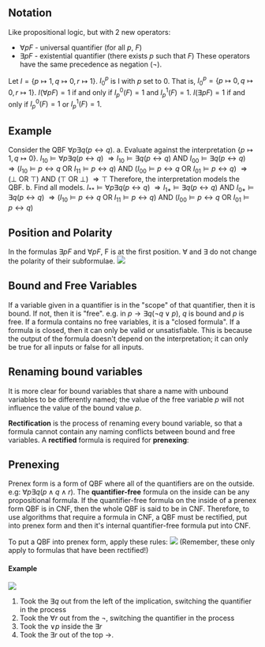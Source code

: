 ## Notation
Like propositional logic, but with 2 new operators:
- $\forall{p}F$ - universal quantifier (for all $p$, $F$)
- $\exists{p}F$ - existential quantifier (there exists $p$ such that $F$)
These operators have the same precedence as negation ($¬$).

Let $I = \{p \mapsto 1, q \mapsto 0, r \mapsto 1\}$.
$I^p_0$ is I with $p$ set to $0$. That is, $I^p_0 = \{p \mapsto 0, q \mapsto 0, r \mapsto 1\}$.
$I(\forall pF) = 1$ if and only if $I_p^0(F) = 1$ and $I_p^1(F)= 1$.
$I(\exists pF) = 1$ if and only if $I_p^0(F) = 1$ or $I_p^1(F)= 1$.

## Example
Consider the QBF $\forall p \exists q (p \leftrightarrow q)$.
a. Evaluate against the interpretation $\{p \mapsto 1, q \mapsto 0\}$.
$I_{10} \models \forall p \exists q (p \leftrightarrow q)$
$\Rightarrow I_{10} \models \exists q (p \leftrightarrow q) \text{ AND } I_{00} \models \exists q (p \leftrightarrow q)$
$\Rightarrow (I_{10} \models p \leftrightarrow q \text{ OR } I_{11} \models p \leftrightarrow q) \text{ AND } (I_{00} \models p \leftrightarrow q \text{ OR } I_{01} \models p \leftrightarrow q)$
$\Rightarrow ( \bot \text{ OR } \top ) \text{ AND } ( \top \text{ OR } \bot )$
$\Rightarrow \top$
Therefore, the interpretation models the QBF.
b. Find all models.
$I_{**} \models \forall p \exists q (p \leftrightarrow q)$
$\Rightarrow I_{1*} \models \exists q (p \leftrightarrow q) \text{ AND } I_{0*} \models \exists q (p \leftrightarrow q)$
$\Rightarrow (I_{10} \models p \leftrightarrow q \text{ OR } I_{11} \models p \leftrightarrow q) \text{ AND } (I_{00} \models p \leftrightarrow q \text{ OR } I_{01} \models p \leftrightarrow q)$

## Position and Polarity
In the formulas $\exists{p}F$ and $\forall{p}F$, F is at the first position.
$\forall$ and $\exists$ do not change the polarity of their subformulae.
![](Pasted%20image%2020230125151351.png)

## Bound and Free Variables
If a variable given in a quantifier is in the "scope" of that quantifier, then it is bound. If not, then it is "free". e.g. in $p \rightarrow \exists{q}(¬q \lor p)$, $q$ is bound and $p$ is free.
If a formula contains no free variables, it is a "closed formula".
If a formula is closed, then it can only be valid or unsatisfiable. This is because the output of the formula doesn't depend on the interpretation; it can only be true for all inputs or false for all inputs.

## Renaming bound variables
It is more clear for bound variables that share a name with unbound variables to be differently named; the value of the free variable $p$ will not influence the value of the bound value $p$.

**Rectification** is the process of renaming every bound variable, so that a formula cannot contain any naming conflicts between bound and free variables. A **rectified** formula is required for **prenexing**:

## Prenexing
Prenex form is a form of QBF where all of the quantifiers are on the outside. e.g: $\forall{p}\exists{q}(p \land q \land r)$.
The **quantifier-free** formula on the inside can be any propositional formula.
If the quantifier-free formula on the inside of a prenex form QBF is in CNF, then the whole QBF is said to be in CNF. Therefore, to use algorithms that require a formula in CNF, a QBF must be rectified, put into prenex form and then it's internal quantifier-free formula put into CNF.

To put a QBF into prenex form, apply these rules:
![](Pasted%20image%2020230125161008.png)
(Remember, these only apply to formulas that have been rectified!)

#### Example
![](Pasted%20image%2020230125162439.png)
1. Took the $\exists{q}$ out from the left of the implication, switching the quantifier in the process
2. Took the $\forall{r}$ out from the $¬$, switching the quantifier in the process
3. Took the $\lor p$ inside the $\exists{r}$
4. Took the $\exists{r}$ out of the top $\rightarrow$.
